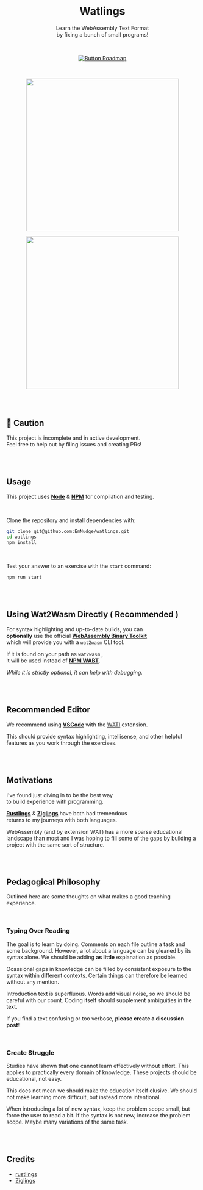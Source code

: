 
<div align = center >

# Watlings

Learn the WebAssembly Text Format  
by fixing a bunch of small programs!

<br>

[![Button Roadmap]][Roadmap]

<br>

<img
    width = 400
    src = https://github.com/EmNudge/watlings/assets/24513691/a720199d-75ce-41c5-84d6-014ef2b2eacd
/>

<img
    width = 400
    src = https://github.com/EmNudge/watlings/assets/24513691/1aa1e029-f871-41d6-a5fd-44997d82b148
/>

</div>

<br>
<br>

## 🚧 Caution

This project is incomplete and in active development.  
Feel free to help out by filing issues and creating PRs!

<br>
<br>

## Usage

This project uses **[Node]** & **[NPM]** for compilation and testing.

<br>

Clone the repository and install dependencies with:

```sh
git clone git@github.com:EmNudge/watlings.git
cd watlings
npm install
```

<br>

Test your answer to an exercise with the `start` command:

```sh
npm run start
```

<br>
<br>

## Using Wat2Wasm Directly ( Recommended )

For syntax highlighting and up-to-date builds, you can  
**optionally** use the official **[WebAssembly Binary Toolkit][WABT]**  
which will provide you with a `wat2wasm` CLI tool.

If it is found on your path as `wat2wasm`  ,  
it will be used instead of **[NPM WABT]**.

*While it is strictly optional, it can help with debugging.*

<br>
<br>

## Recommended Editor

We recommend using **[VSCode]** with the [WATI]() extension.

This should provide syntax highlighting, intellisense, and other helpful features as you work through the exercises.

<br>
<br>

## Motivations

I've found just diving in to be the best way  
to build experience with programming. 

**[Rustlings]** & **[Ziglings]** have both had tremendous  
returns to my journeys with both languages.

WebAssembly (and by extension WAT) has a more sparse educational landscape than most and I was hoping to fill some of the gaps by building a project with the same sort of structure.

<br>
<br>

## Pedagogical Philosophy

Outlined here are some thoughts on what makes a good teaching experience.

<br>

### Typing Over Reading

The goal is to learn by doing. Comments on each file outline a task and some background. However, a lot about a language can be gleaned by its syntax alone. We should be adding **as little** explanation as possible. 

Ocassional gaps in knowledge can be filled by consistent exposure to the syntax within different contexts. Certain things can therefore be learned without any mention.

Introduction text is superfluous. Words add visual noise, so we should be careful with our count. Coding itself should supplement ambiguities in the text.

If you find a text confusing or too verbose, **please create a discussion post**!

<br>

### Create Struggle

Studies have shown that one cannot learn effectively without effort. This applies to practically every domain of knowledge. These projects should be educational, not easy.

This does not mean we should make the education itself elusive. We should not make learning more difficult, but instead more intentional.

When introducing a lot of new syntax, keep the problem scope small, but force the user to read a bit. If the syntax is not new, increase the problem scope. Maybe many variations of the same task.

<br>
<br>

## Credits

- [rustlings](https://github.com/rust-lang/rustlings)
- [Ziglings](https://github.com/ratfactor/ziglings)

<br>


<!----------------------------------------------------------------------------->

[Exercise 1]: https://github.com/EmNudge/watlings/assets/24513691/a720199d-75ce-41c5-84d6-014ef2b2eacd

[Failing Test]: https://github.com/EmNudge/watlings/assets/24513691/1aa1e029-f871-41d6-a5fd-44997d82b148


[NPM WABT]: https://www.npmjs.com/package/wabt
[VSCode]: https://code.visualstudio.com
[WATI]: https://github.com/NateLevin1/wati
[WABT]: https://github.com/WebAssembly/wabt
[Node]: https://nodejs.org/en
[NPM]: https://www.npmjs.com/

[Roadmap]: https://github.com/users/EmNudge/projects/1

[Button Roadmap]: https://img.shields.io/badge/Roadmap-19A974?style=for-the-badge&logoColor=white&logo=openstreetmap

[Rustlings]: https://github.com/rust-lang/rustlings
[ziglings]: https://github.com/ratfactor/ziglings